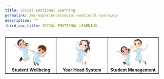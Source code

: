 ```yaml
---
title: Social Emotional Learning
permalink: /mi-experience/social-emotional-learning/
description: ""
third_nav_title: SOCIAL EMOTIONAL LEARNING
---
```

<table style="border-collapse: collapse; width: 100%;" border="1">
<tbody>
<tr>
<td style="width: 33.3333%; text-align: center;"><a href="https://www.w3schools.com"><img src="/images/image1.jpg"></a><a href="https://www.w3schools.com"><strong>Student Wellbeing</strong></a></td>
<td style="width: 33.3333%; text-align: center;"><a href="https://www.w3schools.com"><img src="/images/image2.jpg"></a><a href="https://www.w3schools.com"><strong>Year Head System</strong></a></td>
<td style="width: 33.3333%; text-align: center;"><a href="https://www.w3schools.com"><img src="/images/image3.jpg"></a><a href="https://www.w3schools.com"><strong>Student Management</strong></a></td>
</tr>
</tbody>
</table>